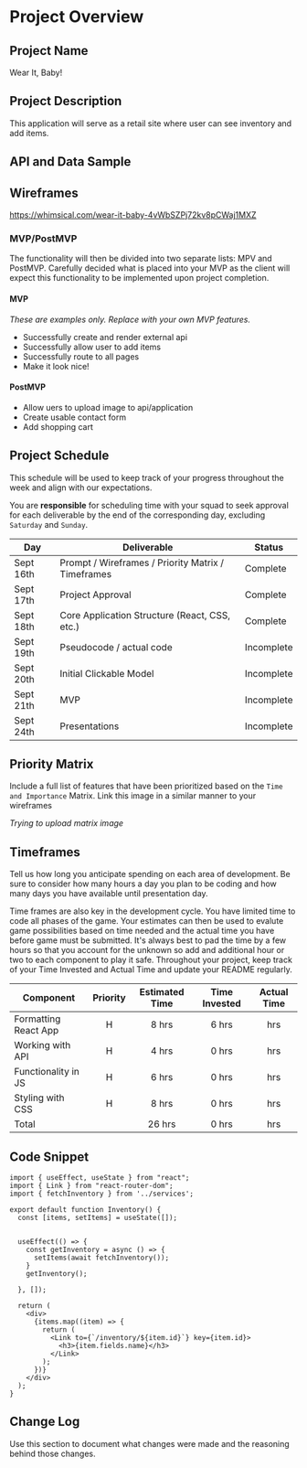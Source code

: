 # Project Overview

## Project Name

Wear It, Baby!

## Project Description

This application will serve as a retail site where user can see inventory and add items.

## API and Data Sample


## Wireframes

https://whimsical.com/wear-it-baby-4vWbSZPj72kv8pCWaj1MXZ

### MVP/PostMVP

The functionality will then be divided into two separate lists: MPV and PostMVP. Carefully decided what is placed into your MVP as the client will expect this functionality to be implemented upon project completion.

#### MVP

_These are examples only. Replace with your own MVP features._

- Successfully create and render external api
- Successfully allow user to add items 
- Successfully route to all pages
- Make it look nice!

#### PostMVP

- Allow uers to upload image to api/application 
- Create usable contact form
- Add shopping cart

## Project Schedule

This schedule will be used to keep track of your progress throughout the week and align with our expectations.

You are **responsible** for scheduling time with your squad to seek approval for each deliverable by the end of the corresponding day, excluding `Saturday` and `Sunday`.

| Day           | Deliverable                                        | Status     |
| ------------- | -------------------------------------------------- | ---------- |
|Sept 16th | Prompt / Wireframes / Priority Matrix / Timeframes | Complete |
|Sept 17th | Project Approval                                   | Complete |
|Sept 18th | Core Application Structure (React, CSS, etc.)      | Complete |
|Sept 19th | Pseudocode / actual code                           | Incomplete |
|Sept 20th | Initial Clickable Model                            | Incomplete |
|Sept 21th | MVP                                                | Incomplete |
|Sept 24th | Presentations                                      | Incomplete |

## Priority Matrix

Include a full list of features that have been prioritized based on the `Time and Importance` Matrix. Link this image in a similar manner to your wireframes

*Trying to upload matrix image*

## Timeframes

Tell us how long you anticipate spending on each area of development. Be sure to consider how many hours a day you plan to be coding and how many days you have available until presentation day.

Time frames are also key in the development cycle. You have limited time to code all phases of the game. Your estimates can then be used to evalute game possibilities based on time needed and the actual time you have before game must be submitted. It's always best to pad the time by a few hours so that you account for the unknown so add and additional hour or two to each component to play it safe. Throughout your project, keep track of your Time Invested and Actual Time and update your README regularly.

| Component           | Priority | Estimated Time | Time Invested | Actual Time |
| ------------------- | :------: | :------------: | :-----------: | :---------: |
| Formatting React App|    H     |     8 hrs      |     6 hrs     |     hrs    |
| Working with API    |    H     |     4 hrs      |     0 hrs     |     hrs    |
| Functionality in JS |    H     |     6 hrs      |     0 hrs     |     hrs    |
| Styling with CSS    |    H     |     8 hrs      |     0 hrs     |     hrs    |
| Total               |          |     26 hrs     |     0 hrs     |     hrs    |

## Code Snippet

```
import { useEffect, useState } from "react";
import { Link } from "react-router-dom";
import { fetchInventory } from '../services';

export default function Inventory() {
  const [items, setItems] = useState([]);

  
  useEffect(() => {
    const getInventory = async () => {
      setItems(await fetchInventory());
    }
    getInventory();

  }, []);

  return (
    <div>
      {items.map((item) => {
        return (
          <Link to={`/inventory/${item.id}`} key={item.id}>
            <h3>{item.fields.name}</h3>
          </Link>
        );
      })}
    </div>
  );
}

```

## Change Log

Use this section to document what changes were made and the reasoning behind those changes.
